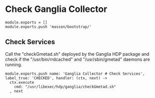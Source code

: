 
# Check Ganglia Collector

    module.exports = []
    module.exports.push 'masson/bootstrap/'

## Check Services

Call the "checkGmetad.sh" deployed by the Ganglia HDP package and check if the
"/usr/bin/rrdcached" and "/usr/sbin/gmetad" daemons are running.

    module.exports.push name: 'Ganglia Collector # Check Services', label_true: 'CHECKED', handler: (ctx, next) ->
      ctx.execute
        cmd: "/usr/libexec/hdp/ganglia/checkGmetad.sh"
      , next

